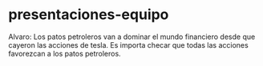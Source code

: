 # presentaciones-equipo

Alvaro: Los patos petroleros van a dominar el mundo financiero desde que cayeron las acciones de tesla.
Es importa checar que todas las acciones favorezcan a los patos petroleros.
